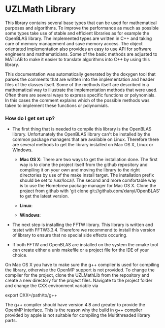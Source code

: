 # UZLMath Library #

This library contains several base types that can be used for mathematical purposes and algorithms. To improve the performance as much as possible some types take use of stable and efficient libraries as for example the OpenBLAS library. The implemented types are written in C++ and taking care of memory management and save memory access. The object orientated implementation also provides an easy to use API for software engineers and mathematicians. Some of the basic methods are adjusted to MATLAB to make it easier to translate algorithms into C++ by using this library.

This documentation was automatically generated by the doxygen tool that parses the comments that are written into the implementation and header files of the classes itself. Some of the methods itself are described in a mathematical way to illustrate the implementation methods that were used. Often there are several ways to express specific functions or polynomials. In this cases the comment explains which of the possible methods was taken to implement these functions or polynomials.

### How do I get set up? ###

* The first thing that is needed to compile this library is the OpenBLAS library. Unfortunately the OpenBLAS library can't be installed by the common package managers that are available on Linux. Therefore there are several methods to get the library installed on Mac OS X, Linux or Windows.

    - **Mac OS X**: There are two ways to get the installation done. The first way is to clone the project itself from the github repository and compiling it on your own and moving the library to the right directories by use of the make install target. The installation prefix should be set to /usr/local/. The second and more comfortable way is to use the Homebrew package manager for Mac OS X. Clone the project from github with 'git clone git://github.com/xianyi/OpenBLAS' to get the latest version.
    
    - **Linux**: 
    
    - **Windows**:
* The next step is installing the FFTW library. This library is written and testet with FFTW3.3.4. Therefore we recommend to install this version of library to ensure that no special side effects occuring.

* If both FFTW and OpenBLAS are installed on the system the cmake tool can create either a unix makefile or a project file for the IDE of your choice. 

On Mac OS X you have to make sure the g++ compiler is used for compiling the library, otherwise the OpenMP support is not provided. To change the compiler for the project, clone the UZLMathLib from the repository and create a new directory for the project files. Navigate to the project folder and change the CXX environment variable via

export CXX=/path/to/g++

The g++ compiler should have version 4.8 and greater to provide the OpenMP interface. This is the reason why the build in g++ compiler provided by apple is not suitable for compiling the Multithreaded library parts. 